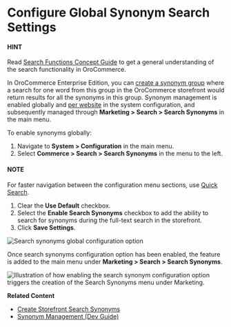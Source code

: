 <a id="configuration-guide-commerce-search-synonyms"></a>

# Configure Global Synonym Search Settings

#### HINT
Read [Search Functions Concept Guide](../../../../../concept-guides/catalog-promotions/search/index.md#user-guide-getting-started-search) to get a general understanding of the search functionality in OroCommerce.

In OroCommerce Enterprise Edition, you can [create a synonym group](../../../../marketing/search/index.md#user-guide-search-synonyms) where a search for one word from this group in the OroCommerce storefront would return results for all the synonyms in this group. Synonym management is enabled globally and [per website](../../../websites/web-configuration/commerce/search/website-search-synonyms.md#configuration-website-commerce-search-synonyms) in the system configuration, and subsequently managed through **Marketing > Search > Search Synonyms** in the main menu.

To enable synonyms globally:

1. Navigate to **System > Configuration** in the main menu.
2. Select **Commerce > Search > Search Synonyms** in the menu to the left.

#### NOTE
For faster navigation between the configuration menu sections, use [Quick Search](../../quick-search.md#user-guide-system-configuration-quick-search).

1. Clear the **Use Default** checkbox.
2. Select the **Enable Search Synonyms** checkbox to add the ability to search for synonyms during the full-text search in the storefront.
3. Click **Save Settings**.

![Search synonyms global configuration option](user/img/system/config_commerce/search/search-synonyms-config.png)

Once search synonyms configuration option has been enabled, the feature is added to the main menu under **Marketing > Search > Search Synonyms**.

![Illustration of how enabling the search synonym configuration option triggers the creation of the Search Synonyms menu under Marketing.](user/img/system/config_commerce/search/search-synonyms-config-enables-menu.png)

**Related Content**

* [Create Storefront Search Synonyms](../../../../marketing/search/index.md#user-guide-search-synonyms)
* [Synonym Management (Dev Guide)](../../../../../../bundles/commerce/WebsiteElasticSearchBundle/synonym-management.md#bundle-docs-commerce-website-elasticsearch-bundle-synonyms)
